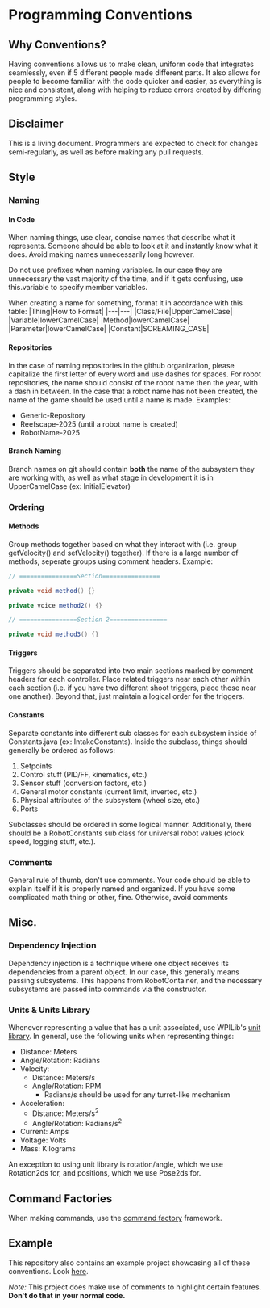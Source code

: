 # Programming Conventions

## Why Conventions?

Having conventions allows us to make clean, uniform code that integrates seamlessly, even if 5 different people made different parts. It also allows for people to become familiar with the code quicker and easier, as everything is nice and consistent, along with helping to reduce errors created by differing programming styles.

## Disclaimer

This is a living document. Programmers are expected to check for changes semi-regularly, as well as before making any pull requests.

## Style

### Naming

<h4>In Code</h4>

When naming things, use clear, concise names that describe what it represents. Someone should be able to look at it and instantly know what it does. Avoid making names unnecessarily long however. 

Do not use prefixes when naming variables. In our case they are unnecessary the vast majority of the time, and if it gets confusing, use this.variable to specify member variables.

When creating a name for something, format it in accordance with this table:
|Thing|How to Format|
|---|---|
|Class/File|UpperCamelCase|
|Variable|lowerCamelCase|
|Method|lowerCamelCase|
|Parameter|lowerCamelCase|
|Constant|SCREAMING_CASE|

<h4>Repositories</h4>

In the case of naming repositories in the github organization, please capitalize the first letter of every word and use dashes for spaces. For robot repositories, the name should consist of the robot name then the year, with a dash in between. In the case that a robot name has not been created, the name of the game should be used until a name is made. Examples:

- Generic-Repository
- Reefscape-2025 (until a robot name is created)
- RobotName-2025

<h4>Branch Naming</h4>

Branch names on git should contain **both** the name of the subsystem they are working with, as well as what stage in development it is in UpperCamelCase (ex: InitialElevator)

### Ordering

<h4>Methods</h4>

Group methods together based on what they interact with (i.e. group getVelocity() and setVelocity() together). If there is a large number of methods, seperate groups using comment headers. Example:
```java
// ================Section================

private void method() {}

private voice method2() {}

// ================Section 2================

private void method3() {}
```

<h4>Triggers</h4>

Triggers should be separated into two main sections marked by comment headers for each controller. Place related triggers near each other within each section (i.e. if you have two different shoot triggers, place those near one another). Beyond that, just maintain a logical order for the triggers.

<h4>Constants</h4>

Separate constants into different sub classes for each subsystem inside of Constants.java (ex: IntakeConstants). Inside the subclass, things should generally be ordered as follows:
1. Setpoints
2. Control stuff (PID/FF, kinematics, etc.)
3. Sensor stuff (conversion factors, etc.)
4. General motor constants (current limit, inverted, etc.)
5. Physical attributes of the subsystem (wheel size, etc.)
6. Ports

Subclasses should be ordered in some logical manner. Additionally, there should be a RobotConstants sub class for universal robot values (clock speed, logging stuff, etc.).

### Comments

General rule of thumb, don't use comments. Your code should be able to explain itself if it is properly named and organized. If you have some complicated math thing or other, fine. Otherwise, avoid comments

## Misc.

### Dependency Injection

Dependency injection is a technique where one object receives its dependencies from a parent object. In our case, this generally means passing subsystems. This happens from RobotContainer, and the necessary subsystems are passed into commands via the constructor. 

### Units & Units Library

Whenever representing a value that has a unit associated, use WPILib's [unit library](https://docs.wpilib.org/en/stable/docs/software/basic-programming/java-units.html). In general, use the following units when representing things:

- Distance: Meters
- Angle/Rotation: Radians
- Velocity:
  - Distance: Meters/s
  - Angle/Rotation: RPM
    - Radians/s should be used for any turret-like mechanism
- Acceleration:
  - Distance: Meters/s<sup>2</sup>
  - Angle/Rotation: Radians/s<sup>2</sup>
- Current: Amps
- Voltage: Volts
- Mass: Kilograms

An exception to using unit library is rotation/angle, which we use Rotation2ds for, and positions, which we use Pose2ds for.

## Command Factories

When making commands, use the [command factory](https://docs.wpilib.org/en/stable/docs/software/commandbased/organizing-command-based.html) framework.

## Example

This repository also contains an example project showcasing all of these conventions. Look [here](https://github.com/koibots8230/Programming-Conventions/tree/main/ExampleProject). 

*Note:* This project does make use of comments to highlight certain features. **Don't do that in your normal code.**
